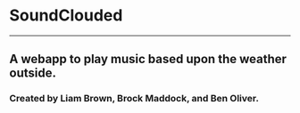 # SoundClouded
---
## A webapp to play music based upon the weather outside.

### Created by Liam Brown, Brock Maddock, and Ben Oliver.
